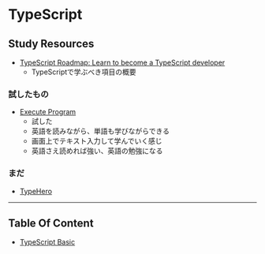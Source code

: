 # TypeScript

## Study Resources

- [TypeScript Roadmap: Learn to become a TypeScript developer](https://roadmap.sh/typescript)
  - TypeScriptで学ぶべき項目の概要

### 試したもの
- [Execute Program](https://www.executeprogram.com/)
  - 試した
  - 英語を読みながら、単語も学びながらできる
  - 画面上でテキスト入力して学んでいく感じ
  - 英語さえ読めれば強い、英語の勉強になる

### まだ
- [TypeHero](https://typehero.dev/)

---

## Table Of Content
- [TypeScript Basic](./typeScript-basic.md)